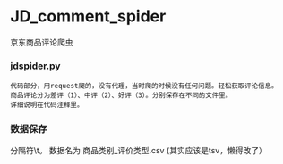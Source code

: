 # JD_comment_spider
 京东商品评论爬虫


### jdspider.py
    代码部分，用request爬的，没有代理，当时爬的时候没有任何问题。轻松获取评论信息。
    商品评论分为差评（1）、中评（2）、好评（3）。分别保存在不同的文件里。
    详细说明在代码注释里。
    
### 数据保存
   分隔符\t。
   数据名为  商品类别_评价类型.csv    (其实应该是tsv，懒得改了）
